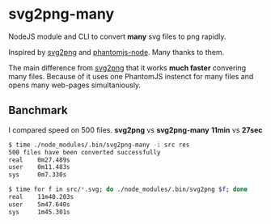 # svg2png-many
NodeJS module and CLI to convert **many** svg files to png rapidly.

Inspired by [svg2png](https://github.com/domenic/svg2png) and [phantomjs-node](https://github.com/amir20/phantomjs-node). Many thanks to them.

The main difference from [svg2png](https://github.com/domenic/svg2png) that it works **much faster** convering many files.
Because of it uses one PhantomJS instenct for many files and opens many web-pages simultaniously.

## Banchmark
I compared speed on 500 files.
**svg2png** vs **svg2png-many**
**11min** vs **27sec**
```bash
$ time ./node_modules/.bin/svg2png-many -i src res
500 files have been converted successfully
real    0m27.489s
user    0m11.483s
sys     0m7.330s

$ time for f in src/*.svg; do ./node_modules/.bin/svg2png $f; done  
real    11m40.203s
user    5m47.640s
sys     1m45.301s
```
